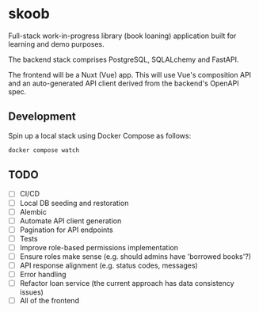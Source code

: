 # skoob

Full-stack work-in-progress library (book loaning) application built for learning and demo purposes.

The backend stack comprises PostgreSQL, SQLALchemy and FastAPI.

The frontend will be a Nuxt (Vue) app. This will use Vue's composition API and an auto-generated API client derived from the backend's OpenAPI spec.

## Development

Spin up a local stack using Docker Compose as follows:
```bash
docker compose watch
```

## TODO
- [ ] CI/CD
- [ ] Local DB seeding and restoration
- [ ] Alembic
- [ ] Automate API client generation
- [ ] Pagination for API endpoints
- [ ] Tests
- [ ] Improve role-based permissions implementation
- [ ] Ensure roles make sense (e.g. should admins have 'borrowed books'?)
- [ ] API response alignment (e.g. status codes, messages)
- [ ] Error handling
- [ ] Refactor loan service (the current approach has data consistency issues)
- [ ] All of the frontend
